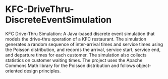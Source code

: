 # KFC-DriveThru-DiscreteEventSimulation
KFC Drive-Thru Simulation: A Java-based discrete event simulation that models the drive-thru operation of a KFC restaurant. The simulation generates a random sequence of inter-arrival times and service times using the Poisson distribution, and records the arrival, service start, service end, and departure times for each customer. The simulation also collects statistics on customer waiting times. The project uses the Apache Commons Math library for the Poisson distribution and follows object-oriented design principles.


